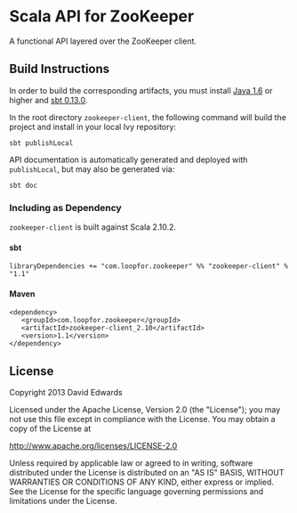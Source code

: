 # Scala API for ZooKeeper
A functional API layered over the ZooKeeper client.

## Build Instructions
In order to build the corresponding artifacts, you must install [Java 1.6](http://www.java.com/en/download/index.jsp) or
higher and [sbt 0.13.0](http://www.scala-sbt.org/0.13.0/docs/Getting-Started/Setup.html).

In the root directory `zookeeper-client`, the following command will build the project and install in your local Ivy
repository:
```
sbt publishLocal
```

API documentation is automatically generated and deployed with `publishLocal`, but may also be generated via:
```
sbt doc
```

### Including as Dependency
`zookeeper-client` is built against Scala 2.10.2.

#### sbt
```
libraryDependencies += "com.loopfor.zookeeper" %% "zookeeper-client" % "1.1"
```

#### Maven
```
<dependency>
   <groupId>com.loopfor.zookeeper</groupId>
   <artifactId>zookeeper-client_2.10</artifactId>
   <version>1.1</version>
</dependency>
```

## License
Copyright 2013 David Edwards

Licensed under the Apache License, Version 2.0 (the "License");
you may not use this file except in compliance with the License.
You may obtain a copy of the License at

http://www.apache.org/licenses/LICENSE-2.0

Unless required by applicable law or agreed to in writing, software
distributed under the License is distributed on an "AS IS" BASIS,
WITHOUT WARRANTIES OR CONDITIONS OF ANY KIND, either express or implied.
See the License for the specific language governing permissions and
limitations under the License.
